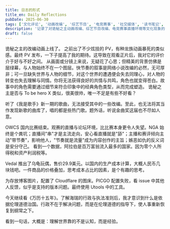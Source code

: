 ```yaml
---
title: 日志的形式
title_en: Daily Reflections
pubDate: 2025-06-30
tags: ['文化评论', '动画改编', '综艺节目', '电竞赛事', '社交媒体', '读书笔记', '文化现象', 'OWCS', 'Cloudflare', 'PICGO']
description: '记录了对诡秘之主动画改编、综艺节目改编、电竞赛事直播环境等文化现象的观察与思考，同时涵盖了个人对图床配置、读书心得等日常经历的记录与感悟。'
draft: false
---
```




诡秘之主的改编动画上线了。
之前出了不少炫技的 PV，有种龙族动画暴死的类似感。最终 PV 发布，一下子提高了我的期待。这导致在观看正片后，我对它的评价介于好与不好之间。
从画面或分镜上来说，无疑花了心思；但精美的背景仿佛是层绿幕，与人物始终不在一个图层。快节奏的叙事是网络小说改编的必然，无可厚非；可一旦缺失世界与人物的细节，对这个世界的遭遇便会失去同理心，对人物的转变也失去理解与同情。你将无法获得良好的共情与共鸣，角色也就变得苍白。故事中的角色需要通过细节来符合印象中的经典角色类型，从而完成塑造。
诡秘之主是否与 To be hero X 类似，很美很帅，唯一不足是有些不好看？

听了《我是歌手》新一期的歌曲，无法接受其中的一些改编。至此，也无法将其当作发现新歌的曲库了，唱的都是些热门歌。题外话，听说金曲奖这届也不尽如人意。

OWCS 国内比赛结束。观赛的直播与论坛环境，比比赛本身更令人失望。NGA 始终是个粪坑；直播间"串"才是主流走向，安心看直播就是"舔"；主播和赛评倾向主动"带节奏"，影响他人，"节奏就是流量"成为内容创作的主旨；嫉恶如仇的反义词是安分守己。
看到一个数据，阿拉伯是百万富翁流入最多的国家。因为零个人所得税和资产利润税等。

Vedal 推出了乌龟玩偶，售价29.9美元。以国内的生产成本计算，大概人民币几块钱吧。一件商品的价格叠加，思考成本占比的因素，是个有趣的思考。

为存放博客图片，配置了 Cloudflare 的图床。PICGO 配置失败，看 issue 中其他人反馈，似乎是支持的版本问题。最终使用 Utools 中的工具。

今天继续看《万历十五年》。了解海瑞的行政与执法准则后，我才意识到什么是依据伦理道德治国。行政不在于解决问题，而是在伦理道德的指导下，使人事重新恢复到纲常之下。

看到一句话，大概是：理解世界靠的不是认知，而是经验。